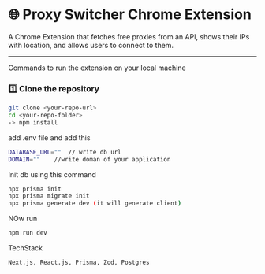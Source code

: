 # 🌐 Proxy Switcher Chrome Extension  

A Chrome Extension that fetches free proxies from an API, shows their IPs with location, and allows users to connect to them.  

---

Commands to run the extension on your local machine

### 1️⃣ Clone the repository  
```bash
git clone <your-repo-url>
cd <your-repo-folder>
-> npm install
```

add .env file and add this 
```bash
DATABASE_URL=""  // write db url
DOMAIN=""    //write doman of your application
```

Init db using this command 
```bash
npx prisma init
npx prisma migrate init
npx prisma generate dev (it will generate client)
```

NOw run 
```bash
npm run dev 
```

TechStack
```bash
Next.js, React.js, Prisma, Zod, Postgres

```

